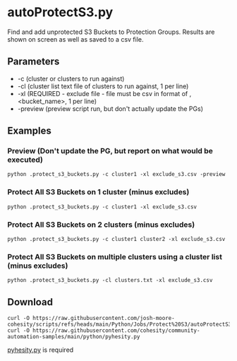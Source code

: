
# **autoProtectS3.py**

   Find and add unprotected S3 Buckets to Protection Groups.  Results are shown on screen as well as saved to a csv file.

## **Parameters**
* -c (cluster or clusters to run against)
* -cl (cluster list text file of clusters to run against, 1 per line)
* -xl (REQUIRED - exclude file  - file must be csv in format of <sourcename>,<bucket_name>, 1 per line)
* -preview (preview script run, but don't actually update the PGs)
  
## **Examples**

### Preview (Don't update the PG, but report on what would be executed)
    python .protect_s3_buckets.py -c cluster1 -xl exclude_s3.csv -preview

### Protect All S3 Buckets on 1 cluster (minus excludes)
    python .protect_s3_buckets.py -c cluster1 -xl exclude_s3.csv
    
### Protect All S3 Buckets on 2 clusters (minus excludes)
    python .protect_s3_buckets.py -c cluster1 cluster2 -xl exclude_s3.csv

### Protect All S3 Buckets on multiple clusters using a cluster list (minus excludes)
    python .protect_s3_buckets.py -cl clusters.txt -xl exclude_s3.csv
    
## **Download**

    curl -O https://raw.githubusercontent.com/josh-moore-cohesity/scripts/refs/heads/main/Python/Jobs/Protect%20S3/autoProtectS3.py
    curl -O https://raw.githubusercontent.com/cohesity/community-automation-samples/main/python/pyhesity.py

[pyhesity.py](https://github.com/bseltz-cohesity/scripts/tree/master/python/pyhesity) is required 
    

